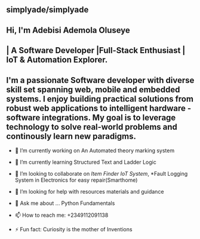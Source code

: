 ## simplyade/simplyade
## Hi, I'm Adebisi Ademola Oluseye
## | A Software Developer |Full-Stack Enthusiast | IoT & Automation Explorer. 
## I'm a passionate Software developer with diverse skill set spanning web, mobile and embedded systems. I enjoy building practical solutions from robust web applications to intelligent hardware - software integrations. My goal is to leverage technology to solve real-world problems and continously learn new paradigms. 


- 🔭 I’m currently working on An Automated theory marking system 
- 🌱 I’m currently learning Structured Text and Ladder Logic
- 👯 I’m looking to collaborate on *Item Finder IoT System*, *Fault Logging System in Electronics for easy repair(Smarthome) 
- 🤔 I’m looking for help with resources materials and guidance
- 💬 Ask me about ... Python Fundamentals 
- 📫 How to reach me: +2349112091138

- ⚡ Fun fact: Curiosity is the mother of Inventions
  
